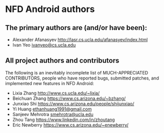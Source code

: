 NFD Android authors
===================

## The primary authors are (and/or have been):

* Alexander Afanasyev   <http://lasr.cs.ucla.edu/afanasyev/index.html>
* Ivan Yeo              <ivanyeo@cs.ucla.edu>

## All project authors and contributors

The following is an inevitably incomplete list of MUCH-APPRECIATED CONTRIBUTORS,
people who have reported bugs, submitted patches, and implemented new features
in NFD Android:

* Lixia Zhang           <http://www.cs.ucla.edu/~lixia/>
* Beichuan Zhang        <https://www.cs.arizona.edu/~bzhang/>
* Junxiao Shi           <https://www.cs.arizona.edu/people/shijunxiao/>
* Yi Huang              <ethanhuang1991@gmail.com>
* Sanjeev Mehrotra      <smehrotra@ucla.edu>
* Zhou Tang             <https://www.linkedin.com/in/zhoutang>
* Eric Newberry         <https://www.cs.arizona.edu/~enewberry/>

